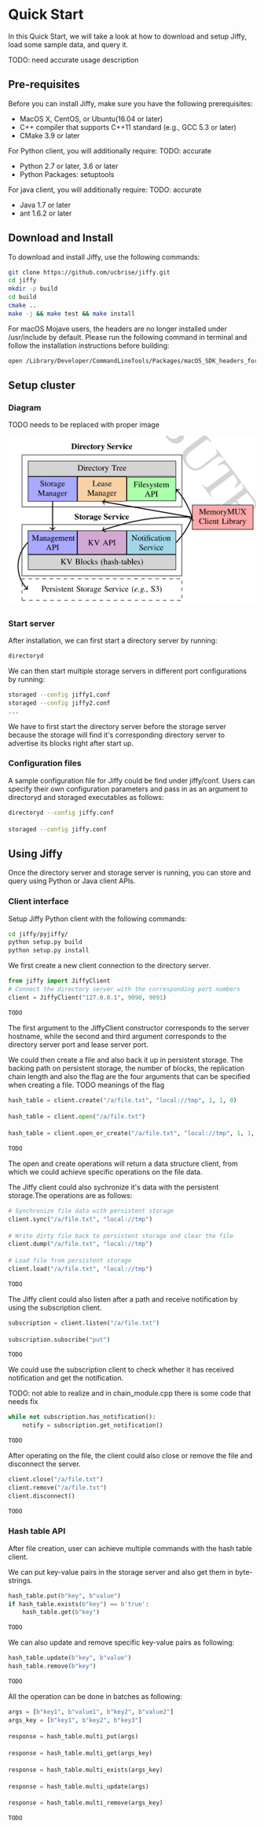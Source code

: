 # Quick Start

In this Quick Start, we will take a look at how to download and setup Jiffy,
load some sample data, and query it.

TODO: need accurate usage description

## Pre-requisites

Before you can install Jiffy, make sure you have the following prerequisites:

- MacOS X, CentOS, or Ubuntu(16.04 or later)
- C++ compiler that supports C++11 standard (e.g., GCC 5.3 or later)
- CMake 3.9 or later

For Python client, you will additionally require:
TODO: accurate

- Python 2.7 or later, 3.6 or later
- Python Packages: setuptools

For java client, you will additionally require:
TODO: accurate

- Java 1.7 or later
- ant 1.6.2 or later

## Download and Install

To download and install Jiffy, use the following commands:
```bash
git clone https://github.com/ucbrise/jiffy.git
cd jiffy
mkdir -p build
cd build
cmake ..
make -j && make test && make install
```
For macOS Mojave users, the headers are no longer installed under /usr/include by default.
Please run the following command in terminal and follow the installation instructions before building:

```bash
open /Library/Developer/CommandLineTools/Packages/macOS_SDK_headers_for_macOS_10.14.pkg
```

## Setup cluster

### Diagram

TODO needs to be replaced with proper image

![Diagram](./img/diagram.png)



### Start server

After installation, we can first start a directory server by running:

```bash
directoryd
```

We can then start multiple storage servers in different port configurations by running:

```bash
storaged --config jiffy1.conf
storaged --config jiffy2.conf
...
```

We have to first start the directory server before the storage server because the storage will find it's corresponding directory server to advertise its blocks right after start up.



### Configuration files

A sample configuration file for Jiffy could be find under jiffy/conf. Users can specify their own configuration parameters and pass in as an argument to directoryd and storaged executables as follows:

```bash
directoryd --config jiffy.conf

storaged --config jiffy.conf
```





## Using Jiffy

Once the directory server and storage server is running, you can store and query using Python or Java client APIs.



### Client interface

Setup Jiffy Python client with the following commands:

```bash
cd jiffy/pyjiffy/
python setup.py build
python setup.py install
```

We first create a new client connection to the directory server.

```python tab="Python"
from jiffy import JiffyClient
# Connect the directory server with the corresponding port numbers
client = JiffyClient("127.0.0.1", 9090, 9091)
```

```java tab="Java"
TODO
```

The first argument to the JiffyClient constructor corresponds to the server hostname, while the second and third argument corresponds to the directory server port and lease server port.

We could then create a file and also back it up in persistent storage. The backing path on persistent storage, the number of blocks, the replication chain length and also the flag are the four arguments that can be specified when creating a file. TODO meanings of the flag

```python tab=&quot;Python&quot;
hash_table = client.create("/a/file.txt", "local://tmp", 1, 1, 0)

hash_table = client.open("/a/file.txt")

hash_table = client.open_or_create("/a/file.txt", "local://tmp", 1, 1, 0)
```

```java tab="Java"
TODO
```



The open and create operations will return a data structure client, from which we could achieve specific operations on the file data.



The Jiffy client could also sychronize it's data with the persistent storage.The operations are as follows:

```python tab=&quot;Python&quot;
# Synchronize file data with persistent storage
client.sync("/a/file.txt", "local://tmp")

# Write dirty file back to persistent storage and clear the file
client.dump("/a/file.txt", "local://tmp")

# Load file from persistent storage
client.load("/a/file.txt", "local://tmp")
```

```java tab="Java"
TODO
```



The Jiffy client could also listen after a path and receive notification by using the subscription client.

```python tab=&quot;Python&quot;
subscription = client.listen("/a/file.txt")

subscription.subscribe("put")
```

```java tab="Java"
TODO
```



We could use the subscription client to check whether it has received notification and get the notification.

TODO: not able to realize and in chain_module.cpp there is some code that needs fix

```python tab=&quot;Python&quot;
while not subscription.has_notification():
	notify = subscription.get_notification()
```

```java tab="Java"
TODO
```



After operating on the file, the client could also close or remove the file and disconnect the server.

```python tab=&quot;Python&quot;
client.close("/a/file.txt")
client.remove("/a/file.txt")
client.disconnect()
```

```java tab="Java"
TODO
```



### Hash table API 

After file creation, user can achieve multiple commands with the hash table client.



We can put key-value pairs in the storage server and also get them in byte-strings.

```python tab=&quot;Python&quot;
hash_table.put(b"key", b"value")
if hash_table.exists(b"key") == b'true':
	hash_table.get(b"key")
```

```java tab="Java"
TODO
```



We can also update and remove specific key-value pairs as following:

```python tab=&quot;Python&quot;
hash_table.update(b"key", b"value")
hash_table.remove(b"key")
```

```java tab="Java"
TODO
```



All the operation can be done in batches as following:

```python tab=&quot;Python&quot;
args = [b"key1", b"value1", b"key2", b"value2"]
args_key = [b"key1", b"key2", b"key3"]

response = hash_table.multi_put(args)

response = hash_table.multi_get(args_key)

response = hash_table.multi_exists(args_key)

response = hash_table.multi_update(args)

response = hash_table.multi_remove(args_key)

```

```java tab=&quot;Java&quot;
TODO
```

